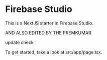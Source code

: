 # Firebase Studio

This is a NextJS starter in Firebase Studio.


AND ALSO EDITED BY THE PREMKUMAR



update check



To get started, take a look at src/app/page.tsx.
